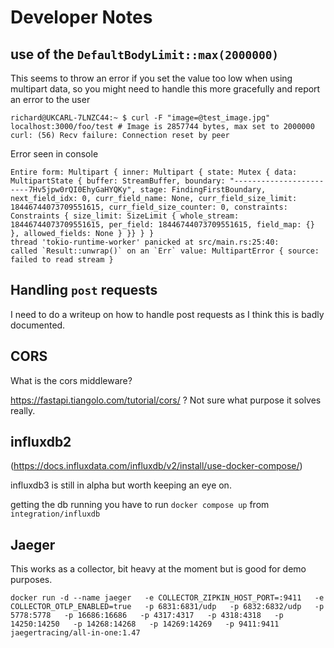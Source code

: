 # Developer Notes

## use of the `DefaultBodyLimit::max(2000000)`

This seems to throw an error if you set the value too low when using multipart data, so you might need to handle this more gracefully and report an error to the user

```
richard@UKCARL-7LNZC44:~ $ curl -F "image=@test_image.jpg" localhost:3000/foo/test # Image is 2857744 bytes, max set to 2000000
curl: (56) Recv failure: Connection reset by peer
```

Error seen in console
```
Entire form: Multipart { inner: Multipart { state: Mutex { data: MultipartState { buffer: StreamBuffer, boundary: "------------------------7Hv5jpw0rQI0EhyGaHYQKy", stage: FindingFirstBoundary, next_field_idx: 0, curr_field_name: None, curr_field_size_limit: 18446744073709551615, curr_field_size_counter: 0, constraints: Constraints { size_limit: SizeLimit { whole_stream: 18446744073709551615, per_field: 18446744073709551615, field_map: {} }, allowed_fields: None } }} } }
thread 'tokio-runtime-worker' panicked at src/main.rs:25:40:
called `Result::unwrap()` on an `Err` value: MultipartError { source: failed to read stream }
```

## Handling `post` requests

I need to do a writeup on how to handle post requests as I think this is badly documented.

## CORS

What is the cors middleware? 

https://fastapi.tiangolo.com/tutorial/cors/ ? Not sure what purpose it solves really.

## influxdb2

(https://docs.influxdata.com/influxdb/v2/install/use-docker-compose/)

influxdb3 is still in alpha but worth keeping an eye on.

getting the db running you have to run `docker compose up` from `integration/influxdb`

## Jaeger

This works as a collector, bit heavy at the moment but is good for demo purposes.

`docker run -d --name jaeger   -e COLLECTOR_ZIPKIN_HOST_PORT=:9411   -e COLLECTOR_OTLP_ENABLED=true   -p 6831:6831/udp   -p 6832:6832/udp   -p 5778:5778   -p 16686:16686   -p 4317:4317   -p 4318:4318   -p 14250:14250   -p 14268:14268   -p 14269:14269   -p 9411:9411   jaegertracing/all-in-one:1.47`



